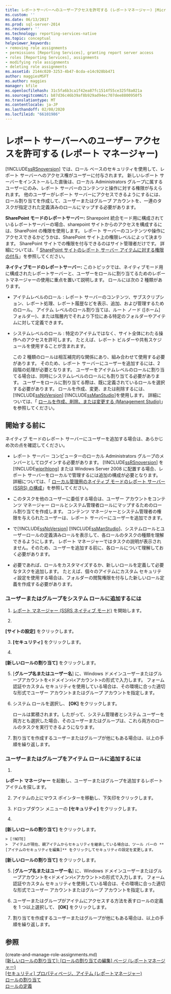 ```yaml
---
title: レポートサーバーへのユーザーアクセスを許可する (レポートマネージャー) |Microsoft Docs
ms.custom: ''
ms.date: 06/13/2017
ms.prod: sql-server-2014
ms.reviewer: ''
ms.technology: reporting-services-native
ms.topic: conceptual
helpviewer_keywords:
- removing role assignments
- permissions [Reporting Services], granting report server access
- roles [Reporting Services], assignments
- modifying role assignments
- deleting role assignments
ms.assetid: 2144c020-3253-4b47-8cda-e14c928bb471
author: maggiesMSFT
ms.author: maggies
manager: kfile
ms.openlocfilehash: 31c5fa6b3ca1f42ea87fc1514f55ce325f8a021a
ms.sourcegitcommit: b87d36c46b39af8b929ad94ec707dee8800950f5
ms.translationtype: MT
ms.contentlocale: ja-JP
ms.lasthandoff: 02/08/2020
ms.locfileid: "66101986"
---
```

# <a name="grant-user-access-to-a-report-server-report-manager"></a>レポート サーバーへのユーザー アクセスを許可する (レポート マネージャー)
  
  [!INCLUDE[ssRSnoversion](../../includes/ssrsnoversion-md.md)] では、ロール ベースのセキュリティを使用して、レポート サーバーへのアクセス権がユーザーに付与されます。 新しいレポート サーバーをインストールした直後は、ローカル Administrators グループに属するユーザーにのみ、レポート サーバーのコンテンツと操作に対する権限が与えられます。 他のユーザーがレポート サーバーにアクセスできるようにするには、ロール割り当てを作成して、ユーザーまたはグループ アカウントを、一連のタスクが指定された定義済みのロールにマップする必要があります。  
  
 **SharePoint モードのレポートサーバー:** Sharepoint 統合モード用に構成されているレポートサーバーの場合、sharepoint サイトからのアクセスを構成するには、SharePoint の権限を使用します。 レポート サーバーのコンテンツや操作にアクセスできるかどうかは、SharePoint サイト上の権限レベルによって決まります。 SharePoint サイトでの権限を付与できるのはサイト管理者だけです。 詳細については、「 [SharePoint サイトのレポート サーバー アイテムに対する権限の付与](granting-permissions-on-report-server-items-on-a-sharepoint-site.md)」を参照してください。  
  
 **ネイティブモードのレポートサーバー:** このトピックでは、ネイティブモード用に構成されたレポートサーバーと、ユーザーをロールに割り当てるためのレポートマネージャーの使用に重点を置いて説明します。 ロールには次の 2 種類があります。  
  
-   アイテムレベルのロール : レポート サーバーのコンテンツ、サブスクリプション、レポート処理、レポート履歴などを表示、追加、および管理するためのロール。 アイテム レベルのロール割り当ては、ルート ノード ([ホーム] フォルダー)、または階層内でそれより下位にある特定のフォルダーやアイテムに対して定義できます。  
  
-   システムレベルのロール : 特定のアイテムではなく、サイト全体にわたる操作へのアクセスを許可します。 たとえば、レポート ビルダーや共有スケジュールを使用することが含まれます。  
  
     この 2 種類のロールは相互補完的な関係にあり、組み合わせて使用する必要があります。 そのため、レポート サーバーにユーザーを追加するには、2 段階の処理が必要となります。 ユーザーをアイテムレベルのロールに割り当てる場合は、同時にシステムレベルのロールにも割り当てる必要があります。 ユーザーをロールに割り当てる際は、既に定義されているロールを選択する必要があります。 ロールを作成、変更、または削除するには、 [!INCLUDE[ssNoVersion](../../includes/ssnoversion-md.md)] [!INCLUDE[ssManStudio](../../includes/ssmanstudio-md.md)]を使用します。 詳細については、「 [ロールを作成、削除、または変更する &#40;Management Studio&#41;](role-definitions-create-delete-or-modify.md)」を参照してください。  
  
## <a name="before-you-start"></a>開始する前に  
 ネイティブ モードのレポート サーバーにユーザーを追加する場合は、あらかじめ次の点を確認してください。  
  
-   レポート サーバー コンピューターのローカル Administrators グループのメンバーとしてログインする必要があります。 
  [!INCLUDE[ssRSnoversion](../../includes/ssrsnoversion-md.md)] を [!INCLUDE[wiprlhlong](../../includes/wiprlhlong-md.md)] または Windows Server 2008 に配置する場合、レポート サーバーをローカルで管理するには追加の構成が必要となります。 詳細については、「 [ローカル管理用のネイティブ モードのレポート サーバー &#40;SSRS&#41; の構成](../report-server/configure-a-native-mode-report-server-for-local-administration-ssrs.md)」を参照してください。  
  
-   このタスクを他のユーザーに委任する場合は、ユーザー アカウントをコンテンツ マネージャー ロールとシステム管理者ロールにマップするためのロール割り当てを作成します。 コンテンツ マネージャーとシステム管理者の権限を与えられたユーザーは、レポート サーバーにユーザーを追加できます。  
  
-   で[!INCLUDE[ssNoVersion](../../includes/ssnoversion-md.md)] [!INCLUDE[ssManStudio](../../includes/ssmanstudio-md.md)]、システムロールとユーザーロールの定義済みロールを表示して、各ロールのタスクの種類を理解できるようにします。 レポート マネージャーではタスクの説明が表示されません。そのため、ユーザーを追加する前に、各ロールについて理解しておく必要があります。  
  
-   必要であれば、ロールをカスタマイズするか、新しいロールを定義して必要なタスクを追加します。 たとえば、個々のアイテムにカスタム セキュリティ設定を使用する場合は、フォルダーの閲覧権限を付与した新しいロール定義を作成する必要があります。  
  
### <a name="to-add-a-user-or-group-to-a-system-role"></a>ユーザーまたはグループをシステム ロールに追加するには  
  
1.  [レポート マネージャー &#40;SSRS ネイティブ モード&#41;](../report-manager-ssrs-native-mode.md) を開始します。  
  
2.  
  **[サイトの設定]** をクリックします。  
  
3.  **[セキュリティ]** をクリックします。  
  
4.  
  **[新しいロールの割り当て]** をクリックします。  
  
5.  [**グループ名またはユーザー名**] に、Windows ドメインユーザーまたはグループアカウントを\<ドメイン>\\<アカウント\>の形式で入力します。 フォーム認証やカスタム セキュリティを使用している場合は、その環境に合った適切な形式でユーザー アカウントまたはグループ アカウントを指定します。  
  
6.  システム ロールを選択し、 **[OK]** をクリックします。  
  
     ロールは累積されます。したがって、システム管理者とシステム ユーザーを両方とも選択した場合、そのユーザーまたはグループは、これら両方のロールのタスクを実行できるようになります。  
  
7.  割り当てを作成するユーザーまたはグループが他にもある場合は、以上の手順を繰り返します。  
  
### <a name="to-add-a-user-or-group-to-an-item-role"></a>ユーザーまたはグループをアイテム ロールに追加するには  
  
1.  
  **レポート マネージャー** を起動し、ユーザーまたはグループを追加するレポート アイテムを探します。  
  
2.  アイテムの上にマウス ポインターを移動し、下矢印をクリックします。  
  
3.  ドロップダウン メニューの **[セキュリティ]** をクリックします。  
  
4.  
  **[新しいロールの割り当て]** をクリックします。  
  
    > [!NOTE]  
    >  アイテムが現在、親アイテムからセキュリティを継承している場合は、ツール バーの **[アイテムのセキュリティを編集]** をクリックしてセキュリティの設定を変更します。 
  **[新しいロールの割り当て]** をクリックします。  
  
5.  [**グループ名またはユーザー名**] に、Windows ドメインユーザーまたはグループアカウントを\<ドメイン>\\<アカウント\>の形式で入力します。 フォーム認証やカスタム セキュリティを使用している場合は、その環境に合った適切な形式でユーザー アカウントまたはグループ アカウントを指定します。  
  
6.  ユーザーまたはグループがアイテムにアクセスする方法を表すロールの定義を 1 つ以上選択して、 **[OK]** をクリックします。  
  
7.  割り当てを作成するユーザーまたはグループが他にもある場合は、以上の手順を繰り返します。  
  
## <a name="see-also"></a>参照  
 (create-and-manage-role-assignments.md)   
 [[新しいロールの割り当て]: [ロールの割り当ての編集] ページ &#40;レポートマネージャー&#41;](../new-role-assignment-edit-role-assignment-page-report-manager.md)   
 [[セキュリティ] プロパティページ、アイテム &#40;レポートマネージャー&#41;](../security-properties-page-items-report-manager.md)   
 [ロールの割り当て](role-assignments.md)   
 [ロールの定義](role-definitions.md)  
  
  
